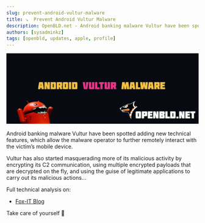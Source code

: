 ```yaml
---
slug: prevent-android-vultur-malware
title: ↘  Prevent Android Vultur Malware
description: OpenBLD.net - Android banking malware Vultur have been spotted adding new technical features, which allow the malware operator to further remotely interact with the victim’s mobile device.
authors: [sysadminkz]
tags: [openbld, updates, apple, profile]
---
```


![OpenBLD.net Prevent Vultur Malware ](images/openbld_vultr_malware.png)

Android banking malware Vultur have been spotted adding new technical features, which allow the malware operator to further remotely interact with the victim’s mobile device.

Vultur has also started masquerading more of its malicious activity by encrypting its C2 communication, using multiple encrypted payloads that are decrypted on the fly, and using the guise of legitimate applications to carry out its malicious actions...

Full technical analysis on:

- [Fox-IT Blog](https://blog.fox-it.com/2024/03/28/android-malware-vultur-expands-its-wingspan/)

Take care of yourself 🔐

